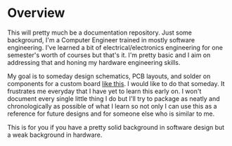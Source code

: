 # Overview
This will pretty much be a documentation repository. Just some background, I'm a Computer Engineer trained in mostly software engineering. I've learned a bit of electrical/electronics engineering for one semester's worth of courses but that's it. I'm pretty basic and I aim on addressing that and honing my hardware engineering skills.

My goal is to someday design schematics, PCB layouts, and solder on components for a custom board [like this](https://github.com/petit-miner/Blueberry-PI). I would like to do that someday. It frustrates me everyday that I have yet to learn this early on. I won't document every single little thing I do but I'll try to package as neatly and chronologically as possible of what I learn so not only I can use this as a reference for future designs and for someone else who is similar to me.

This is for you if you have a pretty solid background in software design but a weak background in hardware.
